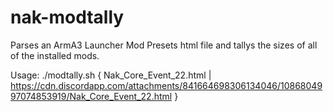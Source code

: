 # nak-modtally

Parses an ArmA3 Launcher Mod Presets html file and tallys the sizes of all of the installed mods.

Usage: 
./modtally.sh { Nak_Core_Event_22.html | https://cdn.discordapp.com/attachments/841664698306134046/1086804997074853919/Nak_Core_Event_22.html }

